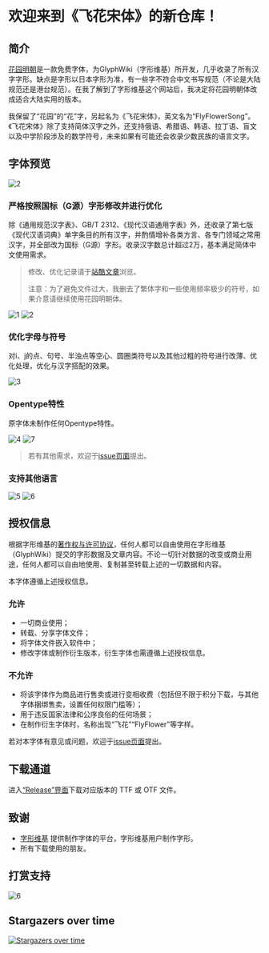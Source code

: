 # 欢迎来到《飞花宋体》的新仓库！


## 简介

[花园明朝](http://fonts.jp/hanazono/)是一款免费字体，为GlyphWiki（字形维基）所开发，几乎收录了所有汉字字形。缺点是字形以日本字形为准，有一些字不符合中文书写规范（不论是大陆规范还是港台规范）。在我了解到了字形维基这个网站后，我决定将花园明朝体改成适合大陆实用的版本。

我保留了“花园”的“花”字，另起名为《飞花宋体》，英文名为“FlyFlowerSong”。《飞花宋体》除了支持简体汉字之外，还支持俄语、希腊语、韩语、拉丁语、盲文以及中学阶段涉及的数学符号，未来如果有可能还会收录少数民族的语言文字。

## 字体预览

 ![2](image/封面.jpg)

### 严格按照国标（G源）字形修改并进行优化

除《通用规范汉字表》、GB/T 2312、《现代汉语通用字表》外，还收录了第七版《现代汉语词典》单字条目的所有汉字，并酌情增补各类方言、各专门领域之常用汉字，并全部改为国标（G源）字形。收录汉字数总计超过2万，基本满足简体中文使用需求。

> 修改、优化记录请于[站酷文章](https://www.zcool.com.cn/article/ZMTIzNjQyNA==.html)浏览。
> 
> 注意：为了避免文件过大，我删去了繁体字和一些使用频率极少的符号，如果介意请继续使用花园明朝体。

![1](image/介绍1.jpg)
![2](image/介绍2.jpg)

### 优化字母与符号

对i、j的点、句号、半浊点等空心、圆圈类符号以及其他过粗的符号进行改薄、优化处理，优化与汉字搭配的效果。

![3](image/介绍3.jpg)

### Opentype特性
原字体未制作任何Opentype特性。

![4](image/介绍4.jpg)
![7](image/介绍7.jpg)

> 若有其他需求，欢迎于[issue页面](https://github.com/Skr-ZERO/FlyFlowerSong/issues)提出。

### 支持其他语言
![5](image/介绍5.jpg)
![6](image/介绍6.jpg)

## 授权信息

根据字形维基的[著作权与许可协议](http://zhs.glyphwiki.org/wiki/GlyphWiki:%e8%91%97%e4%bd%9c%e6%9d%83%e4%b8%8e%e8%ae%b8%e5%8f%af%e5%8d%8f%e8%ae%ae)，任何人都可以自由使用在字形维基（GlyphWiki）提交的字形数据及文章内容。不论一切针对数据的改变或商业用途，任何人都可以自由地使用、复制甚至转载上述的一切数据和内容。

本字体遵循上述授权信息。

### 允许
- 一切商业使用；
- 转载、分享字体文件；
- 将字体文件嵌入软件中；
- 修改字体或制作衍生版本，衍生字体也需遵循上述授权信息。

### 不允许
- 将该字体作为商品进行售卖或进行变相收费（包括但不限于积分下载，与其他字体捆绑售卖，设置任何权限门槛等）；
- 用于违反国家法律和公序良俗的任何场景；
- 在制作衍生字体时，名称出现“飞花”“FlyFlower”等字样。

若对本字体有意见或问题，欢迎于[issue页面](https://github.com/Skr-ZERO/FlyFlowerSong/issues)提出。

## 下载通道

进入[“Release”界面](https://github.com/Skr-ZERO/FlyFlowerSong/releases)下载对应版本的 TTF 或 OTF 文件。

## 致谢

- [字形维基](http://zhs.glyphwiki.org/wiki/GlyphWiki:%e9%a6%96%e9%a1%b5) 提供制作字体的平台，字形维基用户制作字形。
- 所有下载使用的朋友。

## 打赏支持

![6](image/打赏.jpg)

## Stargazers over time

[![Stargazers over time](https://starchart.cc/Skr-ZERO/FlyFlowerSong.svg)](https://starchart.cc/Skr-ZERO/FlyFlowerSong)

